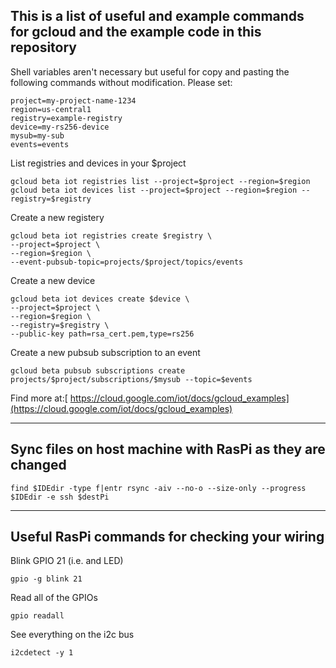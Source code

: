 ## This is a list of useful and example commands for gcloud and the example code in this repository

Shell variables aren't necessary but useful for copy and pasting the following commands without modification. Please set:

    project=my-project-name-1234
    region=us-central1
    registry=example-registry
    device=my-rs256-device
    mysub=my-sub
    events=events


List registries and devices in your $project

    gcloud beta iot registries list --project=$project --region=$region
    gcloud beta iot devices list --project=$project --region=$region --registry=$registry

Create a new registery

    gcloud beta iot registries create $registry \
    --project=$project \
    --region=$region \
    --event-pubsub-topic=projects/$project/topics/events

Create a new device

    gcloud beta iot devices create $device \
    --project=$project \
    --region=$region \
    --registry=$registry \
    --public-key path=rsa_cert.pem,type=rs256

Create a new pubsub subscription to an event

    gcloud beta pubsub subscriptions create projects/$project/subscriptions/$mysub --topic=$events

 Find more at:[ https://cloud.google.com/iot/docs/gcloud_examples](https://cloud.google.com/iot/docs/gcloud_examples)

---
## Sync files on host machine with RasPi as they are changed

    find $IDEdir -type f|entr rsync -aiv --no-o --size-only --progress $IDEdir -e ssh $destPi

---
## Useful RasPi commands for checking your wiring

Blink GPIO 21 (i.e. and LED)

    gpio -g blink 21

Read all of the GPIOs

    gpio readall

See everything on the i2c bus

    i2cdetect -y 1